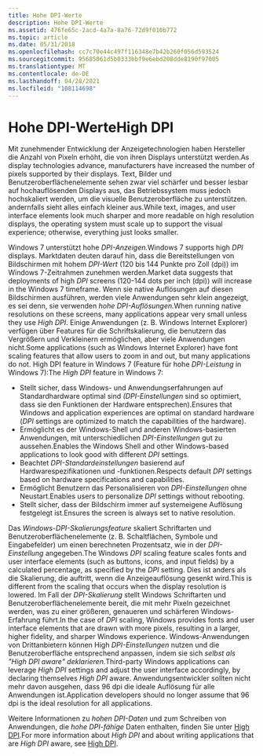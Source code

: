 ```yaml
---
title: Hohe DPI-Werte
description: Hohe DPI-Werte
ms.assetid: 476fe65c-2acd-4a7a-8a76-72d9f010b772
ms.topic: article
ms.date: 05/31/2018
ms.openlocfilehash: cc7c70e44c497f116348e7b42b260f056d593524
ms.sourcegitcommit: 95685061d5b0333bbf9e6ebd208dde8190f97005
ms.translationtype: MT
ms.contentlocale: de-DE
ms.lasthandoff: 04/28/2021
ms.locfileid: "108114698"
---
```

# <a name="high-dpi"></a><span data-ttu-id="b85ae-103">Hohe DPI-Werte</span><span class="sxs-lookup"><span data-stu-id="b85ae-103">High DPI</span></span>

<span data-ttu-id="b85ae-104">Mit zunehmender Entwicklung der Anzeigetechnologien haben Hersteller die Anzahl von Pixeln erhöht, die von ihren Displays unterstützt werden.</span><span class="sxs-lookup"><span data-stu-id="b85ae-104">As display technologies advance, manufacturers have increased the number of pixels supported by their displays.</span></span> <span data-ttu-id="b85ae-105">Text, Bilder und Benutzeroberflächenelemente sehen zwar viel schärfer und besser lesbar auf hochauflösenden Displays aus, das Betriebssystem muss jedoch hochskaliert werden, um die visuelle Benutzeroberfläche zu unterstützen. andernfalls sieht alles einfach kleiner aus.</span><span class="sxs-lookup"><span data-stu-id="b85ae-105">While text, images, and user interface elements look much sharper and more readable on high resolution displays, the operating system must scale up to support the visual experience; otherwise, everything just looks smaller.</span></span>

<span data-ttu-id="b85ae-106">Windows 7 unterstützt hohe *DPI-Anzeigen.*</span><span class="sxs-lookup"><span data-stu-id="b85ae-106">Windows 7 supports high *DPI* displays.</span></span> <span data-ttu-id="b85ae-107">Marktdaten deuten darauf hin, dass die Bereitstellungen von Bildschirmen mit hohem *DPI-Wert* (120 bis 144 Punkte pro Zoll (dpi)) im Windows 7-Zeitrahmen zunehmen werden.</span><span class="sxs-lookup"><span data-stu-id="b85ae-107">Market data suggests that deployments of high *DPI* screens (120-144 dots per inch (dpi)) will increase in the Windows 7 timeframe.</span></span> <span data-ttu-id="b85ae-108">Wenn sie native Auflösungen auf diesen Bildschirmen ausführen, werden viele Anwendungen sehr klein angezeigt, es sei denn, sie verwenden *hohe DPI-Auflösungen.*</span><span class="sxs-lookup"><span data-stu-id="b85ae-108">When running native resolutions on these screens, many applications appear very small unless they use *High DPI*.</span></span> <span data-ttu-id="b85ae-109">Einige Anwendungen (z. B. Windows Internet Explorer) verfügen über Features für die Schriftskalierung, die benutzern das Vergrößern und Verkleinern ermöglichen, aber viele Anwendungen nicht.</span><span class="sxs-lookup"><span data-stu-id="b85ae-109">Some applications (such as Windows Internet Explorer) have font scaling features that allow users to zoom in and out, but many applications do not.</span></span> <span data-ttu-id="b85ae-110">High DPI feature in Windows 7 (Feature für hohe *DPI-Leistung* in Windows 7):</span><span class="sxs-lookup"><span data-stu-id="b85ae-110">The *High DPI* feature in Windows 7:</span></span>

-   <span data-ttu-id="b85ae-111">Stellt sicher, dass Windows- und Anwendungserfahrungen auf Standardhardware optimal sind *(DPI-Einstellungen* sind so optimiert, dass sie den Funktionen der Hardware entsprechen).</span><span class="sxs-lookup"><span data-stu-id="b85ae-111">Ensures that Windows and application experiences are optimal on standard hardware (*DPI* settings are optimized to match the capabilities of the hardware).</span></span>
-   <span data-ttu-id="b85ae-112">Ermöglicht es der Windows-Shell und anderen Windows-basierten Anwendungen, mit unterschiedlichen *DPI-Einstellungen* gut zu aussehen.</span><span class="sxs-lookup"><span data-stu-id="b85ae-112">Enables the Windows Shell and other Windows-based applications to look good with different *DPI* settings.</span></span>
-   <span data-ttu-id="b85ae-113">Beachtet *DPI-Standardeinstellungen* basierend auf Hardwarespezifikationen und -funktionen.</span><span class="sxs-lookup"><span data-stu-id="b85ae-113">Respects default *DPI* settings based on hardware specifications and capabilities.</span></span>
-   <span data-ttu-id="b85ae-114">Ermöglicht Benutzern das Personalisieren von *DPI-Einstellungen* ohne Neustart.</span><span class="sxs-lookup"><span data-stu-id="b85ae-114">Enables users to personalize *DPI* settings without rebooting.</span></span>
-   <span data-ttu-id="b85ae-115">Stellt sicher, dass der Bildschirm immer auf systemeigene Auflösung festgelegt ist.</span><span class="sxs-lookup"><span data-stu-id="b85ae-115">Ensures the screen is always set to native resolution.</span></span>

<span data-ttu-id="b85ae-116">Das *Windows-DPI-Skalierungsfeature* skaliert Schriftarten und Benutzeroberflächenelemente (z. B. Schaltflächen, Symbole und Eingabefelder) um einen berechneten Prozentsatz, wie in der *DPI-Einstellung* angegeben.</span><span class="sxs-lookup"><span data-stu-id="b85ae-116">The Windows *DPI* scaling feature scales fonts and user interface elements (such as buttons, icons, and input fields) by a calculated percentage, as specified by the *DPI* setting.</span></span> <span data-ttu-id="b85ae-117">Dies ist anders als die Skalierung, die auftritt, wenn die Anzeigeauflösung gesenkt wird.</span><span class="sxs-lookup"><span data-stu-id="b85ae-117">This is different from the scaling that occurs when the display resolution is lowered.</span></span> <span data-ttu-id="b85ae-118">Im Fall der *DPI-Skalierung* stellt Windows Schriftarten und Benutzeroberflächenelemente bereit, die mit mehr Pixeln gezeichnet werden, was zu einer größeren, genaueren und schärferen Windows-Erfahrung führt.</span><span class="sxs-lookup"><span data-stu-id="b85ae-118">In the case of *DPI* scaling, Windows provides fonts and user interface elements that are drawn with more pixels, resulting in a larger, higher fidelity, and sharper Windows experience.</span></span> <span data-ttu-id="b85ae-119">Windows-Anwendungen von Drittanbietern können High *DPI-Einstellungen* nutzen und die Benutzeroberfläche entsprechend anpassen, indem sie sich *selbst als "High DPI aware" deklarieren.*</span><span class="sxs-lookup"><span data-stu-id="b85ae-119">Third-party Windows applications can leverage *High DPI* settings and adjust the user interface accordingly, by declaring themselves *High DPI* aware.</span></span> <span data-ttu-id="b85ae-120">Anwendungsentwickler sollten nicht mehr davon ausgehen, dass 96 dpi die ideale Auflösung für alle Anwendungen ist.</span><span class="sxs-lookup"><span data-stu-id="b85ae-120">Application developers should no longer assume that 96 dpi is the ideal resolution for all applications.</span></span>

<span data-ttu-id="b85ae-121">Weitere Informationen zu *hohen DPI-Daten* und zum Schreiben von Anwendungen, die *hohe DPI-fähige* Daten enthalten, finden Sie unter [High DPI](../hidpi/high-dpi-desktop-application-development-on-windows.md).</span><span class="sxs-lookup"><span data-stu-id="b85ae-121">For more information about *High DPI* and about writing applications that are *High DPI* aware, see [High DPI](../hidpi/high-dpi-desktop-application-development-on-windows.md).</span></span>

 

 
